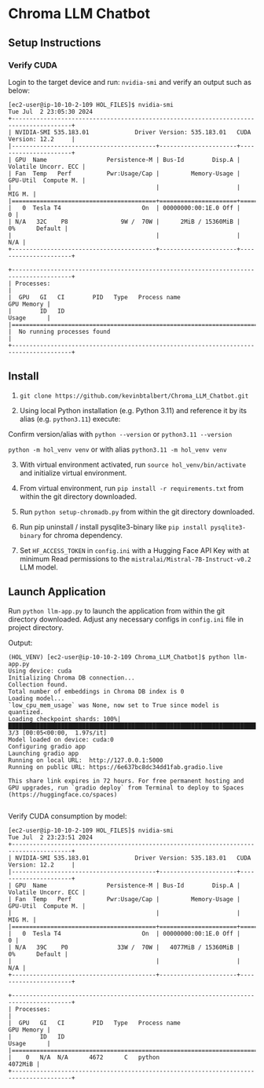 # Chroma LLM Chatbot

## Setup Instructions

### Verify CUDA 
Login to the target device and run: `nvidia-smi` and verify an output such as below:

```
[ec2-user@ip-10-10-2-109 HOL_FILES]$ nvidia-smi
Tue Jul  2 23:05:30 2024       
+---------------------------------------------------------------------------------------+
| NVIDIA-SMI 535.183.01             Driver Version: 535.183.01   CUDA Version: 12.2     |
|-----------------------------------------+----------------------+----------------------+
| GPU  Name                 Persistence-M | Bus-Id        Disp.A | Volatile Uncorr. ECC |
| Fan  Temp   Perf          Pwr:Usage/Cap |         Memory-Usage | GPU-Util  Compute M. |
|                                         |                      |               MIG M. |
|=========================================+======================+======================|
|   0  Tesla T4                       On  | 00000000:00:1E.0 Off |                    0 |
| N/A   32C    P8               9W /  70W |      2MiB / 15360MiB |      0%      Default |
|                                         |                      |                  N/A |
+-----------------------------------------+----------------------+----------------------+
                                                                                         
+---------------------------------------------------------------------------------------+
| Processes:                                                                            |
|  GPU   GI   CI        PID   Type   Process name                            GPU Memory |
|        ID   ID                                                             Usage      |
|=======================================================================================|
|  No running processes found                                                           |
+---------------------------------------------------------------------------------------+
```

## Install

1. `git clone https://github.com/kevinbtalbert/Chroma_LLM_Chatbot.git`

2. Using local Python installation (e.g. Python 3.11) and reference it by its alias (e.g. `python3.11`) execute:

Confirm version/alias with `python --version` or `python3.11 --version`

`python -m hol_venv venv` or with alias `python3.11 -m hol_venv venv`

3. With virtual environment activated, run `source hol_venv/bin/activate` and initialize virtual environment.

4. From virtual environment, run `pip install -r requirements.txt` from within the git directory downloaded.

5. Run `python setup-chromadb.py` from within the git directory downloaded.

6. Run pip uninstall / install pysqlite3-binary like `pip install pysqlite3-binary` for chroma dependency.

7. Set `HF_ACCESS_TOKEN` in `config.ini` with a Hugging Face API Key with at minimum Read permissions to the `mistralai/Mistral-7B-Instruct-v0.2` LLM model.

## Launch Application

Run `python llm-app.py` to launch the application from within the git directory downloaded. Adjust any necessary configs in `config.ini` file in project directory.

Output:

```
(HOL_VENV) [ec2-user@ip-10-10-2-109 Chroma_LLM_Chatbot]$ python llm-app.py 
Using device: cuda
Initializing Chroma DB connection...
Collection found.
Total number of embeddings in Chroma DB index is 0
Loading model...
`low_cpu_mem_usage` was None, now set to True since model is quantized.
Loading checkpoint shards: 100%|██████████████████████████████████████████████████████████████████████████████████████████████████████████████████████████████████████████| 3/3 [00:05<00:00,  1.97s/it]
Model loaded on device: cuda:0
Configuring gradio app
Launching gradio app
Running on local URL:  http://127.0.0.1:5000
Running on public URL: https://6e637bc8dc34dd1fab.gradio.live

This share link expires in 72 hours. For free permanent hosting and GPU upgrades, run `gradio deploy` from Terminal to deploy to Spaces (https://huggingface.co/spaces)


```


Verify CUDA consumption by model:

```
[ec2-user@ip-10-10-2-109 HOL_FILES]$ nvidia-smi
Tue Jul  2 23:23:51 2024       
+---------------------------------------------------------------------------------------+
| NVIDIA-SMI 535.183.01             Driver Version: 535.183.01   CUDA Version: 12.2     |
|-----------------------------------------+----------------------+----------------------+
| GPU  Name                 Persistence-M | Bus-Id        Disp.A | Volatile Uncorr. ECC |
| Fan  Temp   Perf          Pwr:Usage/Cap |         Memory-Usage | GPU-Util  Compute M. |
|                                         |                      |               MIG M. |
|=========================================+======================+======================|
|   0  Tesla T4                       On  | 00000000:00:1E.0 Off |                    0 |
| N/A   39C    P0              33W /  70W |   4077MiB / 15360MiB |      0%      Default |
|                                         |                      |                  N/A |
+-----------------------------------------+----------------------+----------------------+
                                                                                         
+---------------------------------------------------------------------------------------+
| Processes:                                                                            |
|  GPU   GI   CI        PID   Type   Process name                            GPU Memory |
|        ID   ID                                                             Usage      |
|=======================================================================================|
|    0   N/A  N/A      4672      C   python                                     4072MiB |
+---------------------------------------------------------------------------------------+
```
